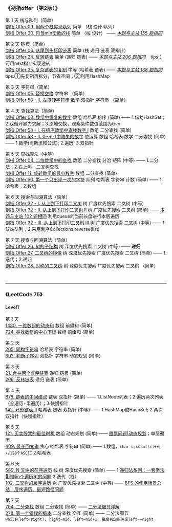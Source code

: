 ### 《剑指offer（第2版）》
第 1 天 栈与队列（简单）  
[剑指 Offer 09. 用两个栈实现队列](https://leetcode.cn/problems/yong-liang-ge-zhan-shi-xian-dui-lie-lcof/)  简单 （栈 设计 队列）<br/>
[剑指 Offer 30. 包含min函数的栈](https://leetcode.cn/problems/bao-han-minhan-shu-de-zhan-lcof/) 简单 （栈 设计） —— *[本题与主站 155 题相同](https://leetcode-cn.com/problems/min-stack/)*<br/>

第 2 天 链表（简单）  
[剑指 Offer 06. 从尾到头打印链表](https://leetcode.cn/problems/cong-wei-dao-tou-da-yin-lian-biao-lcof/) 简单 (栈 递归 链表 双指针)    
[剑指 Offer 24. 反转链表](https://leetcode.cn/problems/fan-zhuan-lian-biao-lcof/) 简单 (递归 链表)   —— *[本题与主站 206 题相同](https://leetcode-cn.com/problems/reverse-linked-list/)*  &nbsp;&nbsp; tips：可用next指针实现逆转  
[剑指 Offer 35. 复杂链表的复制](https://leetcode.cn/problems/fu-za-lian-biao-de-fu-zhi-lcof/) 中等 (哈希表 链表)  ——  *[本题与主站 138 题相同](https://leetcode-cn.com/problems/copy-list-with-random-pointer/)*  &nbsp;&nbsp; tips:①先复制再拆分，节省空间；②利用HashMap  

第 3 天 字符串（简单）  
[剑指 Offer 05. 替换空格](https://leetcode.cn/problems/ti-huan-kong-ge-lcof/) 字符串 （简单）   
[剑指 Offer 58 - II. 左旋转字符串](https://leetcode.cn/problems/zuo-xuan-zhuan-zi-fu-chuan-lcof/)   数学 双指针 字符串 （简单）

第 4 天 查找算法（简单）  
[剑指 Offer 03. 数组中重复的数字](https://leetcode.cn/problems/shu-zu-zhong-zhong-fu-de-shu-zi-lcof/)  数组 哈希表 排序 (简单) —— 1.借助HashSet；2.双循环暴力求解；3.原地交换，观察条件数值范围为0~n  
[剑指 Offer 53 - I. 在排序数组中查找数字 I](https://leetcode.cn/problems/zai-pai-xu-shu-zu-zhong-cha-zhao-shu-zi-lcof/)  数组 二分查找 (简单)  
[剑指 Offer 53 - II. 0～n-1中缺失的数字](https://leetcode.cn/problems/que-shi-de-shu-zi-lcof/) 位运算 数组 哈希表 数学 二分查找 (简单) —— 1.数学(高斯求和公式); 2.遍历; 3.双指针  

第 5 天 查找算法（中等）  
[剑指 Offer 04. 二维数组中的查找](https://leetcode.cn/problems/er-wei-shu-zu-zhong-de-cha-zhao-lcof/) 数组 二分查找 分治 矩阵 (中等) —— 1.二分法；2.右上角，二叉树查找    
[剑指 Offer 11. 旋转数组的最小数字](https://leetcode.cn/problems/xuan-zhuan-shu-zu-de-zui-xiao-shu-zi-lcof/) 数组 二分查找 (简单)  
[剑指 Offer 50. 第一个只出现一次的字符](https://leetcode.cn/problems/di-yi-ge-zhi-chu-xian-yi-ci-de-zi-fu-lcof/) 队列 哈希表 字符串 计数 (简单) —— 1.哈希表；2.数组

第 6 天 搜索与回溯算法（简单）  
[剑指 Offer 32 - I. 从上到下打印二叉树](https://leetcode.cn/problems/cong-shang-dao-xia-da-yin-er-cha-shu-lcof/) 树 广度优先搜索 二叉树 (中等)  
[剑指 Offer 32 - II. 从上到下打印二叉树 II](https://leetcode.cn/problems/cong-shang-dao-xia-da-yin-er-cha-shu-ii-lcof/) 树 广度优先搜索 二叉树 (简单) —— [本题与主站 102 题相同](https://leetcode-cn.com/problems/binary-tree-level-order-traversal/)  利用queue的当前长度进行本层遍历  
[剑指 Offer 32 - III. 从上到下打印二叉树 III](https://leetcode.cn/problems/cong-shang-dao-xia-da-yin-er-cha-shu-iii-lcof/) 树 广度优先搜索 二叉树 (中等) —— 1.双端队列；2.采用倒序Collections.reverse(list)  

第 7 天 搜索与回溯算法（简单）  
[剑指 Offer 26. 树的子结构](https://leetcode.cn/problems/shu-de-zi-jie-gou-lcof/) 树 深度优先搜索 二叉树 (中等) —— **递归**  
[剑指 Offer 27. 二叉树的镜像](https://leetcode.cn/problems/er-cha-shu-de-jing-xiang-lcof/) 树 深度优先搜索 广度优先搜索 二叉树 (简单) —— 1.迭代；2.递归  
[剑指 Offer 28. 对称的二叉树](https://leetcode.cn/problems/dui-cheng-de-er-cha-shu-lcof/) 树 深度优先搜索 广度优先搜索 二叉树 （简单） 


<br/>

****


### 《LeetCode 75》
#### Level1
第 1 天  
[1480. 一维数组的动态和](https://leetcode.cn/problems/running-sum-of-1d-array/) 数组 前缀和 (简单)  
[724. 寻找数组的中心下标](https://leetcode.cn/problems/find-pivot-index/)  数组 前缀和 (简单)

第 2 天  
[205. 同构字符串](https://leetcode.cn/problems/isomorphic-strings/) 哈希表 字符串 (简单)  
[392. 判断子序列](https://leetcode.cn/problems/is-subsequence/) 双指针 字符串 动态规划 (简单)

第 3 天  
[21. 合并两个有序链表](https://leetcode.cn/problems/merge-two-sorted-lists/) 递归 链表 (简单)  
[206. 反转链表](https://leetcode.cn/problems/reverse-linked-list/) 递归 链表 (简单)  

第 4 天  
[876. 链表的中间结点](https://leetcode.cn/problems/middle-of-the-linked-list/) 链表 双指针 (简单) —— 1.ListNode列表；2.遍历两次列表（全遍历+半遍历）；3.快慢指针  
[142. 环形链表 II](https://leetcode.cn/problems/linked-list-cycle-ii/) 哈希表 链表 双指针 (中等) —— 1.HashMap或HashSet; 2.两次双指针（快慢指针）

第 5 天  
[121. 买卖股票的最佳时机](https://leetcode.cn/problems/best-time-to-buy-and-sell-stock/) 数组 动态规划 (简单) —— [股票问题|动态规划](https://github.com/labuladong/fucking-algorithm/blob/master/%E5%8A%A8%E6%80%81%E8%A7%84%E5%88%92%E7%B3%BB%E5%88%97/%E5%9B%A2%E7%81%AD%E8%82%A1%E7%A5%A8%E9%97%AE%E9%A2%98.md)；单层遍历    
[409. 最长回文串](https://leetcode.cn/problems/longest-palindrome/) 贪心 哈希表 字符串 (简单) —— 1.数组，`char c;count[c]++; //128个ASCII` 2.哈希表

第 6 天  
[589. N 叉树的前序遍历](https://leetcode.cn/problems/n-ary-tree-preorder-traversal/) 栈 树 深度优先搜索 (简单) —— 1.[递归法系列：一套拳法👊刷掉n个遍历树的问题](https://leetcode.cn/problems/n-ary-tree-preorder-traversal/solution/yi-tao-quan-fa-shua-diao-nge-bian-li-shu-de-wen--3/);2.迭代（栈）  
[102. 二叉树的层序遍历](https://leetcode.cn/problems/binary-tree-level-order-traversal/) 树 广度优先搜索 二叉树 (中等) —— [BFS 的使用场景总结：层序遍历、最短路径问题](https://leetcode.cn/problems/binary-tree-level-order-traversal/solution/bfs-de-shi-yong-chang-jing-zong-jie-ceng-xu-bian-l/)

第 7 天  
[704. 二分查找](https://leetcode.cn/problems/binary-search/) 数组 二分查找 (简单) —— [二分法细节详解](https://leetcode.cn/problems/binary-search/solution/er-fen-cha-zhao-xiang-jie-by-labuladong/)  
[278. 第一个错误的版本](https://leetcode.cn/problems/first-bad-version/) 二分查找 交互 (简单) —— 二分法细节`while(left<right); right=mid; left=mid+1; 最后判定条件是left==right`

  







<br/>



